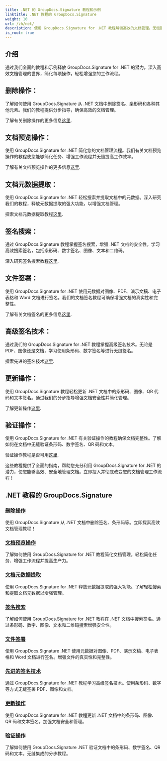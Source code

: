 ```yaml
---
title: .NET 的 GroupDocs.Signature 教程和示例
linktitle: .NET 教程的 GroupDocs.Signature
weight: 10
url: /zh/net/
description: 使用 GroupDocs.Signature for .NET 教程解锁高效的文档管理。无缝删除、预览、提取元数据、签名、更新和验证文档。
is_root: true
---
```

## 介绍

通过我们全面的教程和示例释放 GroupDocs.Signature for .NET 的潜力。深入高效文档管理的世界，简化每项操作，轻松增强您的工作流程。

## 删除操作：
了解如何使用 GroupDocs.Signature 从 .NET 文档中删除签名、条形码和各种其他元素。我们的教程提供分步指导，确保高效的文档管理。

了解有关删除操作的更多信息[这里](./delete-operations/).

## 文档预览操作：
使用 GroupDocs.Signature for .NET 简化您的文档管理流程。我们有关文档预览操作的教程使您能够简化任务、增强工作流程并无缝提高工作效率。

了解有关文档预览操作的更多信息[这里](./document-preview-operations/).

## 文档元数据提取：
使用 GroupDocs.Signature for .NET 轻松搜索并提取文档中的元数据。深入研究我们的教程，释放元数据提取的强大功能，以增强文档管理。

探索文档元数据提取教程[这里](./document-metadata-extraction/).

## 签名搜索：
通过 GroupDocs.Signature 教程掌握签名搜索，增强 .NET 文档的安全性。学习高效搜索签名，包括条形码、数字签名、图像、文本和二维码。

深入研究签名搜索教程[这里](./signature-searching/).

## 文件签署：
使用 GroupDocs.Signature for .NET 使用元数据对图像、PDF、演示文稿、电子表格和 Word 文档进行签名。我们的文档签名教程可确保增强文档的真实性和完整性。

了解有关文档签名的更多信息[这里](./document-signing/).

## 高级签名技术：
通过我们的 GroupDocs.Signature for .NET 教程掌握高级签名技术。无论是 PDF、图像还是文档，学习使用条形码、数字签名等进行无缝签名。

探索先进的签名技术[这里](./advanced-signature-techniques/).

## 更新操作：
使用 GroupDocs.Signature 教程轻松更新 .NET 文档中的条形码、图像、QR 代码和文本签名。通过我们的分步指导增强文档安全性并简化管理。

了解更新操作[这里](./update-operations/).

## 验证操作：
使用 GroupDocs.Signature for .NET 有关验证操作的教程确保文档完整性。了解如何在文档中无缝验证条形码、数字签名、QR 码和文本。

验证操作教程是否可用[这里](./verify-operations/). 

这些教程提供了全面的指南，帮助您充分利用 GroupDocs.Signature for .NET 的潜力，使您能够高效、安全地管理文档。立即投入并彻底改变您的文档管理工作流程！
## .NET 教程的 GroupDocs.Signature 
### [删除操作](./delete-operations/)
使用 GroupDocs.Signature 从 .NET 文档中删除签名、条形码等。立即探索高效文档管理教程！
### [文档预览操作](./document-preview-operations/)
了解如何使用 GroupDocs.Signature for .NET 教程简化文档管理。轻松简化任务、增强工作流程并提高生产力。
### [文档元数据提取](./document-metadata-extraction/)
使用 GroupDocs.Signature for .NET 释放元数据提取的强大功能。了解轻松搜索和提取文档元数据以增强管理。
### [签名搜索](./signature-searching/)
了解如何使用 GroupDocs.Signature for .NET 教程在 .NET 文档中搜索签名。通过条形码、数字、图像、文本和二维码搜索增强安全性。
### [文件签署](./document-signing/)
使用 GroupDocs.Signature .NET 使用元数据对图像、PDF、演示文稿、电子表格和 Word 文档进行签名。增强文件的真实性和完整性。
### [先进的签名技术](./advanced-signature-techniques/)
通过 GroupDocs.Signature for .NET 教程学习高级签名技术。使用条形码、数字等方式无缝签署 PDF、图像和文档。
### [更新操作](./update-operations/)
使用 GroupDocs.Signature for .NET 教程更新 .NET 文档中的条形码、图像、QR 码和文本签名。加强文档安全和管理。
### [验证操作](./verify-operations/)
了解如何使用 GroupDocs.Signature .NET 验证文档中的条形码、数字签名、QR 码和文本。无缝集成的分步教程。